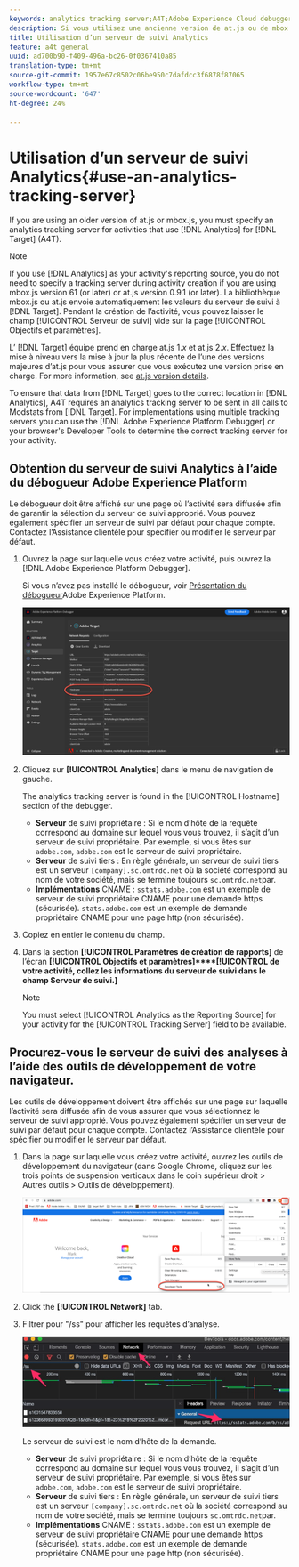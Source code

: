 ```yaml
---
keywords: analytics tracking server;A4T;Adobe Experience Cloud debugger;Adobe Experience Cloud debugger;reporting source
description: Si vous utilisez une ancienne version de at.js ou de mbox.js, vous devez spécifier un serveur de suivi Analytics pour les activités qui utilisent Analytics for Target (A4T).
title: Utilisation d’un serveur de suivi Analytics
feature: a4t general
uuid: ad700b90-f409-496a-bc26-0f0367410a85
translation-type: tm+mt
source-git-commit: 1957e67c8502c06be950c7dafdcc3f6878f87065
workflow-type: tm+mt
source-wordcount: '647'
ht-degree: 24%

---
```



# Utilisation d’un serveur de suivi Analytics{#use-an-analytics-tracking-server}

If you are using an older version of at.js or mbox.js, you must specify an analytics tracking server for activities that use [!DNL Analytics] for [!DNL Target] (A4T).

>[!NOTE]
>
>If you use [!DNL Analytics] as your activity&#39;s reporting source, you do not need to specify a tracking server during activity creation if you are using mbox.js version 61 (or later) or at.js version 0.9.1 (or later). La bibliothèque mbox.js ou at.js envoie automatiquement les valeurs du serveur de suivi à [!DNL Target]. Pendant la création de l’activité, vous pouvez laisser le champ [!UICONTROL Serveur de suivi] vide sur la page [!UICONTROL Objectifs et paramètres].
>
>L’ [!DNL Target] équipe prend en charge at.js 1.*x* et at.js 2.*x*. Effectuez la mise à niveau vers la mise à jour la plus récente de l’une des versions majeures d’at.js pour vous assurer que vous exécutez une version prise en charge. For more information, see [at.js version details](/help/c-implementing-target/c-implementing-target-for-client-side-web/target-atjs-versions.md).

To ensure that data from [!DNL Target] goes to the correct location in [!DNL Analytics], A4T requires an analytics tracking server to be sent in all calls to Modstats from [!DNL Target]. For implementations using multiple tracking servers you can use the [!DNL Adobe Experience Platform Debugger] or your browser&#39;s Developer Tools to determine the correct tracking server for your activity.

## Obtention du serveur de suivi Analytics à l’aide du débogueur Adobe Experience Platform

Le débogueur doit être affiché sur une page où l’activité sera diffusée afin de garantir la sélection du serveur de suivi approprié. Vous pouvez également spécifier un serveur de suivi par défaut pour chaque compte. Contactez l’Assistance clientèle pour spécifier ou modifier le serveur par défaut.

1. Ouvrez la page sur laquelle vous créez votre activité, puis ouvrez la [!DNL Adobe Experience Platform Debugger].

   Si vous n’avez pas installé le débogueur, voir [Présentation du débogueur](https://docs.adobe.com/content/help/en/platform-learn/tutorials/data-ingestion/web-sdk/introduction-to-the-experience-platform-debugger.html)Adobe Experience Platform.

   ![](assets/Screen_DebuggerTrackServ.png)

1. Cliquez sur **[!UICONTROL Analytics]** dans le menu de navigation de gauche.

   The analytics tracking server is found in the [!UICONTROL Hostname] section of the debugger.

   * **Serveur** de suivi propriétaire : Si le nom d’hôte de la requête correspond au domaine sur lequel vous vous trouvez, il s’agit d’un serveur de suivi propriétaire. Par exemple, si vous êtes sur `adobe.com`, `adobe.com` est le serveur de suivi propriétaire.
   * **Serveur** de suivi tiers : En règle générale, un serveur de suivi tiers est un serveur `[company].sc.omtrdc.net` où la société correspond au nom de votre société, mais se termine toujours `sc.omtrdc.net`par.
   * **Implémentations** CNAME : `sstats.adobe.com` est un exemple de serveur de suivi propriétaire CNAME pour une demande https (sécurisée). `stats.adobe.com` est un exemple de demande propriétaire CNAME pour une page http (non sécurisée).

1. Copiez en entier le contenu du champ.
1. Dans la section **[!UICONTROL Paramètres de création de rapports]** de l’écran **[!UICONTROL Objectifs et paramètres]****[!UICONTROL de votre activité, collez les informations du serveur de suivi dans le champ Serveur de suivi.]**

   >[!NOTE]
   >
   >You must select [!UICONTROL Analytics as the Reporting Source] for your activity for the [!UICONTROL Tracking Server] field to be available.

## Procurez-vous le serveur de suivi des analyses à l’aide des outils de développement de votre navigateur.

Les outils de développement doivent être affichés sur une page sur laquelle l’activité sera diffusée afin de vous assurer que vous sélectionnez le serveur de suivi approprié. Vous pouvez également spécifier un serveur de suivi par défaut pour chaque compte. Contactez l’Assistance clientèle pour spécifier ou modifier le serveur par défaut.

1. Dans la page sur laquelle vous créez votre activité, ouvrez les outils de développement du navigateur (dans Google Chrome, cliquez sur les trois points de suspension verticaux dans le coin supérieur droit > Autres outils > Outils de développement).

   ![Outils de développement Chrome](/help/c-integrating-target-with-mac/a4t/assets/chrome-dev-tools.png)

1. Click the **[!UICONTROL Network]** tab.

1. Filtrer pour &quot;/ss&quot; pour afficher les requêtes d’analyse.

   ![Outils de développement Chrome](/help/c-integrating-target-with-mac/a4t/assets/chrome-dev-tools-2.png)

   Le serveur de suivi est le nom d’hôte de la demande.

   * **Serveur** de suivi propriétaire : Si le nom d’hôte de la requête correspond au domaine sur lequel vous vous trouvez, il s’agit d’un serveur de suivi propriétaire. Par exemple, si vous êtes sur `adobe.com`, `adobe.com` est le serveur de suivi propriétaire.
   * **Serveur** de suivi tiers : En règle générale, un serveur de suivi tiers est un serveur `[company].sc.omtrdc.net` où la société correspond au nom de votre société, mais se termine toujours `sc.omtrdc.net`par.
   * **Implémentations** CNAME : `sstats.adobe.com` est un exemple de serveur de suivi propriétaire CNAME pour une demande https (sécurisée). `stats.adobe.com` est un exemple de demande propriétaire CNAME pour une page http (non sécurisée).

